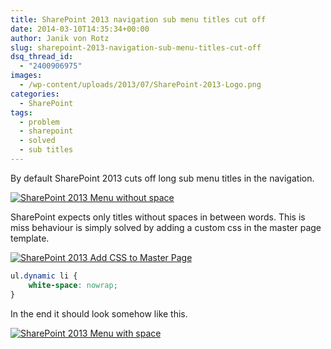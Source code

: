 ```yaml
---
title: SharePoint 2013 navigation sub menu titles cut off
date: 2014-03-10T14:35:34+00:00
author: Janik von Rotz
slug: sharepoint-2013-navigation-sub-menu-titles-cut-off
dsq_thread_id:
  - "2400906975"
images:
  - /wp-content/uploads/2013/07/SharePoint-2013-Logo.png
categories:
  - SharePoint
tags:
  - problem
  - sharepoint
  - solved
  - sub titles
---
```

By default SharePoint 2013 cuts off long sub menu titles in the navigation.

[![SharePoint 2013 Menu without space](/wp-content/uploads/2014/03/SharePoint-2013-Menu-without-space.jpg)](/wp-content/uploads/2014/03/SharePoint-2013-Menu-without-space.jpg)

SharePoint expects only titles without spaces in between words.
This is miss behaviour is simply solved by adding a custom css in the master page template.
<!--more-->
[![SharePoint 2013 Add CSS to Master Page](/wp-content/uploads/2014/03/SharePoint-2013-Add-CSS-to-Master-Page-1024x608.jpg)](/wp-content/uploads/2014/03/SharePoint-2013-Add-CSS-to-Master-Page.jpg)

```css
ul.dynamic li {
    white-space: nowrap;
}
```

In the end it should look somehow like this.

[![SharePoint 2013 Menu with space](/wp-content/uploads/2014/03/SharePoint-2013-Menu-with-space.jpg)](/wp-content/uploads/2014/03/SharePoint-2013-Menu-with-space.jpg)